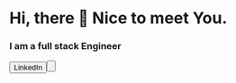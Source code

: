 

<h1>
  Hi, there 👋 Nice to meet You.
 </h1>
 <h3>
   I am a full stack Engineer
  </h3>
  
  <button href="https://www.linkedin.com/in/kiplangat-bett-4a0a16188">LinkedIn<button> 


<!---
sgtbett/sgtbett is a ✨ special ✨ repository because its `README.md` (this file) appears on your GitHub profile.
You can click the Preview link to take a look at your changes.
--->
